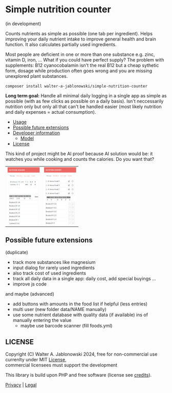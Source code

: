 # Simple nutrition counter

(in development)

Counts nutrients as simple as possible (one tab per ingredient). Helps improving your daily nutrient intake to improve general health and brain function. It also calculates partially used ingredients.

Most people are deficient in one or more than one substance e.g. zinc, vitamin D, iron, ... What if you could have perfect supply? The problem with supplements: B12 cyanocobalamin isn't the real B12 but a cheap sythetic form, dosage while production often goes wrong and you are missing unexplored plant substances.

```
composer install walter-a-jablonowski/simple-nutrition-counter
```

**Long term goal:** Handle all minimal daily logging in a single app as simple as possible (with as few clicks as possible on a daily basis). Isn't neccessarily nutrition only but only all that can't be handled easier (most likely nutrition and daily expenses = actual consumption).

- [Usage](misc/usage.md)
- [Possible future extensions](#possible-future-extensions)
- [Developer information](misc/dev_info.md)
  - [Model](misc/dev_info.md#model)
- [License](#license)

This kind of project might be AI proof because AI solution would be: it watches you while cooking and counts the calories. Do you want that?

<table>
  <tr>
    <td><img src="misc/img.png" alt="Image 1" width="100"></td>
    <td><img src="misc/design_1.png" alt="Image 2" width="100"></td>
  </tr>
</table>


Possible future extensions
----------------------------------------------------------

(duplicate)

- track more substances like magnesium
- input dialog for rarely used ingredients
- also track cost of used ingredients
- track all daily data in a single app: daily cost, add special buyings ...
- improve js code

and maybe (advanced)

- add buttons with amounts in the food list if helpful (less entries)
- multi user (new folder data/NAME manually)
- use some nutrient database with quality data (if available) ins of manually entering the value
  - maybe use barcode scanner (fill foods.yml)


LICENSE
----------------------------------------------------------

Copyright (C) Walter A. Jablonowski 2024, free for non-commercial use currenlty under MIT [License](LICENSE), \
commercial licensees must support the development

This library is build upon PHP and free software (license see [credits](credits.md)).

[Privacy](https://walter-a-jablonowski.github.io/privacy.html) | [Legal](https://walter-a-jablonowski.github.io/imprint.html)
